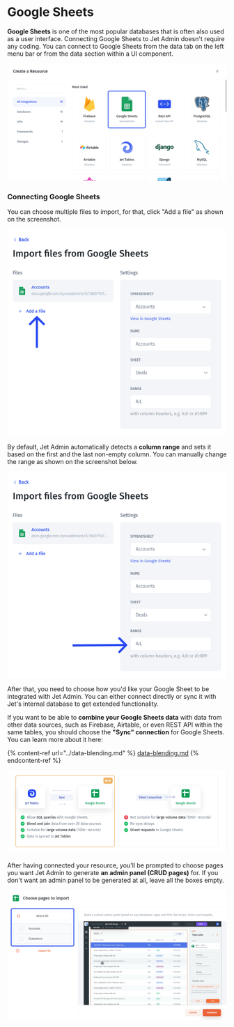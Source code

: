 # Google Sheets

**Google Sheets** is one of the most popular databases that is often also used as a user interface. Connecting Google Sheets to Jet Admin doesn't require any coding. You can connect to Google Sheets from the data tab on the left menu bar or from the data section within a UI component.

![](../../.gitbook/assets/dtjfyt.png)

### Connecting Google Sheets

You can choose multiple files to import, for that, click "Add a file" as shown on the screenshot.

![](../../.gitbook/assets/kfmgyjt.png)

By default, Jet Admin automatically detects a **column range** and sets it based on the first and the last non-empty column. You can manually change the range as shown on the screenshot below.

![ ](../../.gitbook/assets/ndxctfby.png)

After that, you need to choose how you'd like your Google Sheet to be integrated with Jet Admin. You can either connect directly or sync it with Jet's internal database to get extended functionality.

If you want to be able to **combine your Google Sheets data** with data from other data sources, such as Firebase, Airtable, or even REST API within the same tables, you should choose the **"Sync" connection** for Google Sheets. You can learn more about it here:

{% content-ref url="../data-blending.md" %}
[data-blending.md](../data-blending.md)
{% endcontent-ref %}

![](../../.gitbook/assets/dtnxb-min.png)

After having connected your resource, you'll be prompted to choose pages you want Jet Admin to generate **an admin panel (CRUD pages)** for. If you don't want an admin panel to be generated at all, leave all the boxes empty.

![](../../.gitbook/assets/guvk.png)
